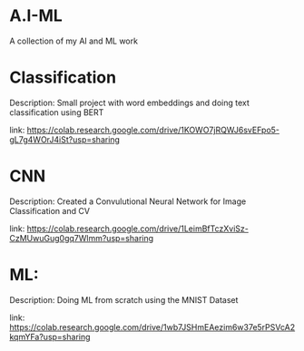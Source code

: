 # A.I-ML
A collection of my AI and ML work


# Classification

Description: Small project with word embeddings and doing text classification using BERT

link: https://colab.research.google.com/drive/1KOWO7jRQWJ6svEFpo5-gL7g4WOrJ4iSt?usp=sharing


# CNN

Description: Created a Convulutional Neural Network for Image Classification and CV

link: https://colab.research.google.com/drive/1LeimBfTczXviSz-CzMUwuGug0gq7Wlmm?usp=sharing


# ML:

Description: Doing ML from scratch using the MNIST Dataset

link: https://colab.research.google.com/drive/1wb7JSHmEAezim6w37e5rPSVcA2kqmYFa?usp=sharing
